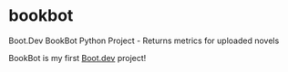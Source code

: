 # bookbot
Boot.Dev BookBot Python Project - Returns metrics for uploaded novels

BookBot is my first [Boot.dev](https://www.boot.dev) project!